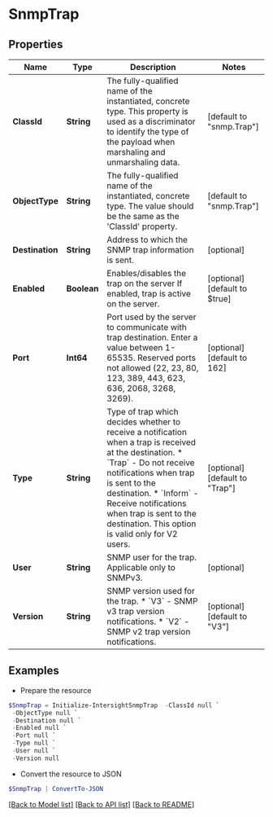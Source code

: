 # SnmpTrap
## Properties

Name | Type | Description | Notes
------------ | ------------- | ------------- | -------------
**ClassId** | **String** | The fully-qualified name of the instantiated, concrete type. This property is used as a discriminator to identify the type of the payload when marshaling and unmarshaling data. | [default to "snmp.Trap"]
**ObjectType** | **String** | The fully-qualified name of the instantiated, concrete type. The value should be the same as the &#39;ClassId&#39; property. | [default to "snmp.Trap"]
**Destination** | **String** | Address to which the SNMP trap information is sent. | [optional] 
**Enabled** | **Boolean** | Enables/disables the trap on the server If enabled, trap is active on the server. | [optional] [default to $true]
**Port** | **Int64** | Port used by the server to communicate with trap destination. Enter a value between 1-65535. Reserved ports not allowed (22, 23, 80, 123, 389, 443, 623, 636, 2068, 3268, 3269). | [optional] [default to 162]
**Type** | **String** | Type of trap which decides whether to receive a notification when a trap is received at the destination. * &#x60;Trap&#x60; - Do not receive notifications when trap is sent to the destination. * &#x60;Inform&#x60; - Receive notifications when trap is sent to the destination. This option is valid only for V2 users. | [optional] [default to "Trap"]
**User** | **String** | SNMP user for the trap. Applicable only to SNMPv3. | [optional] 
**Version** | **String** | SNMP version used for the trap. * &#x60;V3&#x60; - SNMP v3 trap version notifications. * &#x60;V2&#x60; - SNMP v2 trap version notifications. | [optional] [default to "V3"]

## Examples

- Prepare the resource
```powershell
$SnmpTrap = Initialize-IntersightSnmpTrap  -ClassId null `
 -ObjectType null `
 -Destination null `
 -Enabled null `
 -Port null `
 -Type null `
 -User null `
 -Version null
```

- Convert the resource to JSON
```powershell
$SnmpTrap | ConvertTo-JSON
```

[[Back to Model list]](../README.md#documentation-for-models) [[Back to API list]](../README.md#documentation-for-api-endpoints) [[Back to README]](../README.md)

